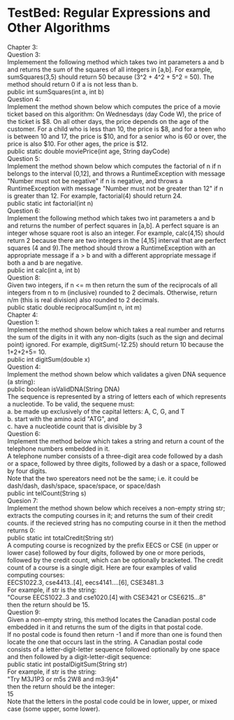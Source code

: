 # TestBed: Regular Expressions and Other Algorithms
Chapter 3:<br/>
  Question 3:<br/>
  Implemement the following method which takes two int parameters a and b and returns the sum of the squares of all integers in [a,b]. For example, sumSquares(3,5) should return 50 because (3^2 + 4^2 + 5^2 = 50). The method should return 0 if a is not less than b.<br/>
    public int sumSquares(int a, int b)<br/>
  Question 4:<br/>
  Implement the method shown below which computes the price of a movie ticket based on this algorithm: On Wednesdays (day Code W), the price of the ticket is $8. On all other days, the price depends on the age of the customer. For a child who is less than 10, the price is $8, and for a teen who is between 10 and 17, the price is $10, and for a senior who is 60 or over, the price is also $10. For other ages, the price is $12.<br/>
    public static double moviePrice(int age, String dayCode)<br/>
  Question 5:<br/>
  Implement the method shown below which computes the factorial of n if n belongs to the interval [0,12], and throws a RuntimeException with message "Number must not be negative" if n is negative, and throws a RuntimeException with message "Number must not be greater than 12" if n is greater than 12. For example, factorial(4) should return 24. <br/>
  public static int factorial(int n)<br/>
  Question 6:<br/>
  Implement the following method which takes two int parameters a and b and returns the number of perfect squares in [a,b]. A perfect square is an integer whose square root is also an integer. For example, calc(4,15) should return 2 because there are two integers in the [4,15] interval that are perfect squares (4 and 9).The method should throw a RuntimeException with an appropriate message if a > b and with a different appropriate message if both a and b are negative.<br/>
    public int calc(int a, int b)<br/>
  Question 8:<br/>
  Given two integers, if n <= m then return the sum of the reciprocals of all integers from n to m (inclusive) rounded to 2           decimals. Otherwise, return n/m (this is real division) also rounded to 2 decimals. <br/>
    public static double reciprocalSum(int n, int m)<br/>
Chapter 4:<br/>
  Question 1:<br/>
  Implement the method shown below which takes a real number and returns the sum of the digits in it with any non-digits (such as the sign and decimal point) ignored. For example, digitSum(-12.25) should return 10 because the 1+2+2+5= 10.<br/>
    public int digitSum(double x)<br/>
  Question 4:<br/>
  Implement the method shown below which validates a given DNA sequence (a string):<br/>
    public boolean isValidDNA(String DNA)<br/>
  The sequence is represented by a string of letters each of which represents a nucleotide. To be valid, the sequene must:<br/>
    a. be made up exclusively of the capital letters: A, C, G, and T <br/>
    b. start with the amino acid "ATG", and<br/>
    c. have a nucleotide count that is divisible by 3<br/>
  Question 6:<br/>
  Implement the method below which takes a string and return a count of the telephone numbers embedded in it. <br/>
  A telephone number consists of a three-digit area code followed by a dash or a space, followed by three digits, followed by a dash or a space, followed by four digits. <br/>
  Note that the two spereators need not be the same; i.e. it could be dash/dash, dash/space, space/space, or space/dash<br/>
    public int telCount(String s)<br/>
  Quesion 7:<br/>
  Implement the method shown below which receives a non-empty string str; extracts the computing courses in it; and returns the sum of their credit counts. if the recieved string has no computing course in it then the method returns 0:<br/>
    public static int totalCredit(String str)<br/>
  A computing course is recognized by the prefix EECS or CSE (in upper or lower case) followed by four digits, followed by one or more periods, followed by the credit count, which can be optionally bracketed. The credit count of a course is a single digit. Here are four examples of valid computing courses:<br/>
    EECS1022.3, cse4413..[4], eecs4141....[6], CSE3481..3<br/>
  For example, if str is the string:<br/>
    "Course EECS1022..3 and cse1020.[4] with CSE3421 or CSE6215...8"<br/>
   then the return should be 15.<br/>
 Question 9:<br/>
 Given a non-empty string, this method locates the Canadian postal code embedded in it and returns the sum of the digits in that postal code.<br/>
 If no postal code is found then return -1 and if more than one is found then locate the one that occurs last in the string.
 A Canadian postal code consists of a letter-digit-letter sequence followed optionally by one space and then followed by a digit-letter-digit sequence:<br/>
  public static int postalDigitSum(String str)<br/>
 For example, if str is the string:<br/>
  "Try M3J1P3 or m5s 2W8 and m3:9j4"<br/>
 then the return should be the integer:<br/>
  15<br/>
 Note that the letters in the postal code could be in lower, upper, or mixed case (some upper, some lower).
   
